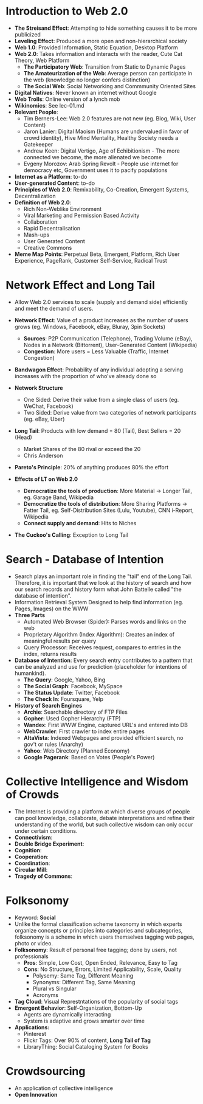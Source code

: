 # Introduction to Web 2.0
* **The Streisand Effect**: Attempting to hide something causes it to be more publicized
* **Leveling Effect**: Produced a more open and non-hierarchical society
* **Web 1.0**: Provided Information, Static Equation, Desktop Platform
* **Web 2.0**: Takes information and interacts with the reader, Cute Cat Theory, Web Platform
  * **The Participatory Web**: Transition from Static to Dynamic Pages
  * **The Amateurization of the Web**: Average person can participate in the web (knowledge no longer confers distinction)
  * **The Social Web**: Social Networking and Commmunity Oriented Sites
* **Digital Natives**: Never known an internet without Google
* **Web Trolls**: Online version of a lynch mob
* **Wikinomics**: See lec-01.md
* **Relevant People**:
  * Tim Berners-Lee: Web 2.0 features are not new (eg. Blog, Wiki, User Content)
  * Jaron Lanier: Digital Maoism (Humans are undervalued in favor of crowd identity), Hive Mind Mentality, Healthy Society needs a Gatekeeper
  * Andrew Keen: Digital Vertigo, Age of Echibitionism - The more connected we become, the more alienated we become
  * Evgeny Morozov: Arab Spring Revolt - People use internet for democracy etc, Government uses it to pacify populations
* **Internet as a Platform**: to-do
* **User-generated Content**: to-do
* **Principles of Web 2.0**: Remixability, Co-Creation, Emergent Systems, Decentralization
* **Definition of Web 2.0**: 
  * Rich Non-Weblike Environment
  * Viral Marketing and Permission Based Activity
  * Collaboration
  * Rapid Decentralisation
  * Mash-ups
  * User Generated Content
  * Creative Commons
* **Meme Map Points**: Perpetual Beta, Emergent, Platform, Rich User Experience, PageRank, Customer Self-Service, Radical Trust

# Network Effect and Long Tail
* Allow Web 2.0 services to scale (supply and demand side) efficiently and meet the demand of users.
* **Network Effect**: Value of a product increases as the number of users grows (eg. Windows, Facebook, eBay, Bluray, 3pin Sockets)
  * **Sources**: P2P Communication (Telephone), Trading Volume (eBay), Nodes in a Network (Bittorrent), User-Generated Content (Wikipedia)
  * **Congestion**: More users = Less Valuable (Traffic, Internet Congestion)
* **Bandwagon Effect**: Probability of any individual adopting a serving increases with the proportion of who've already done so
* **Network Structure**
  * One Sided: Derive their value from a single class of users (eg. WeChat, Facebook)
  * Two Sided: Derive value from two categories of network participants (eg. eBay, Uber)

* **Long Tail**: Products with low demand = 80 (Tail), Best Sellers = 20 (Head)
  * Market Shares of the 80 rival or exceed the 20
  * Chris Anderson
* **Pareto's Principle**: 20% of anything produces 80% the effort
* **Effects of LT on Web 2.0**
  * **Democratize the tools of production**: More Material -> Longer Tail, eg. Garage Band, Wikipedia
  * **Democratize the tools of distribution**: More Sharing Platforms -> Fatter Tail, eg. Self-Distribution Sites (Lulu, Youtube), CNN i-Report, Wikipedia
  * **Connect supply and demand**: Hits to Niches
* **The Cuckoo's Calling**: Exception to Long Tail

# Search - Database of Intention
* Search plays an important role in finding the "tail" end of the Long Tail.  Therefore, it is important that we look at the history of search and how our search records and history form what John Battelle called "the database of intention". 
* Information Retrieval System Designed to help find information (eg. Pages, Images) on the WWW
* **Three Parts**
  * Automated Web Browser (Spider): Parses words and links on the web
  * Proprietary Algorithm (Index Algorithm): Creates an index of meaningful results per query
  * Query Processor: Receives request, compares to entries in the index, returns results
* **Database of Intention**: Every search entry contributes to a pattern that can be analyzed and use for prediction (placeholder for intentions of humankind).
  * **The Query**: Google, Yahoo, Bing
  * **The Social Graph**: Facebook, MySpace
  * **The Status Update**: Twitter, Facebook
  * **The Check In**: Foursquare, Yelp
* **History of Search Engines**
  * **Archie**: Searchable directory of FTP Files
  * **Gopher**: Used Gopher Hierarchy (FTP)
  * **Wandex**: First WWW Engine, captured URL's and entered into DB
  * **WebCrawler**: First crawler to index entire pages
  * **AltaVista**: Indexed Webpages and provided efficient search, no gov't or rules (Anarchy)
  * **Yahoo**: Web Directory (Planned Economy)
  * **Google Pagerank**: Based on Votes (People's Power)

# Collective Intelligence and Wisdom of Crowds
* The Internet is providing a platform at which diverse groups of people can pool knowledge, collaborate, debate interpretations and refine their understanding of the world, but such collective wisdom can only occur under certain conditions.
* **Connectivism**:
* **Double Bridge Experiment**:
* **Cognition**:
* **Cooperation**:
* **Coordination**:
* **Circular Mill**:
* **Tragedy of Commons**:

# Folksonomy
* Keyword: **Social**
* Unlike the formal classification scheme taxonomy in which experts organize concepts or principles into categories and subcategories, folksonomy is a scheme in which users themselves tagging web pages, photo or video.
* **Folksonomy**: Result of personal free tagging; done by users, not professionals
  * **Pros**: Simple, Low Cost, Open Ended, Relevance, Easy to Tag
  * **Cons**: No Structure, Errors, Limited Applicability, Scale, Quality
    * Polysemy: Same Tag, Different Meaning
    * Synonyms: Different Tag, Same Meaning
    * Plural vs Singular
    * Acronyms
* **Tag Cloud**: Visual Represtntations of the popularity of social tags
* **Emergent Behavior**: Self-Organization, Bottom-Up
  * Agents are dynamically interacting
  * System is adaptive and grows smarter over time
* **Applications:**
  * Pinterest
  * Flickr Tags: Over 90% of content, **Long Tail of Tag**
  * LibraryThing: Social Cataloging System for Books


# Crowdsourcing
* An application of collective intelligence
* **Open Innovation**
